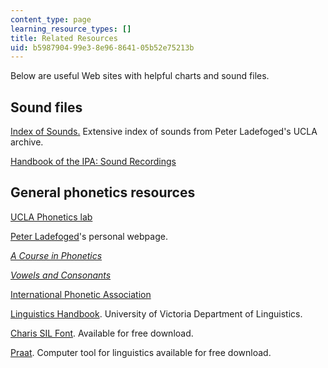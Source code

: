 ```yaml
---
content_type: page
learning_resource_types: []
title: Related Resources
uid: b5987904-99e3-8e96-8641-05b52e75213b
---
```


Below are useful Web sites with helpful charts and sound files.

Sound files
-----------

[Index of Sounds.](http://phonetics.ucla.edu/index/sounds.html#Anchor-Clicks-11481) Extensive index of sounds from Peter Ladefoged's UCLA archive.

[Handbook of the IPA: Sound Recordings](https://www.internationalphoneticassociation.org/content/sound-recordings)

General phonetics resources
---------------------------

[UCLA Phonetics lab](http://www.linguistics.ucla.edu/faciliti/uclaplab.html)

[Peter Ladefoged](http://www.linguistics.ucla.edu/people/ladefoge/)'s personal webpage.

[_A Course in Phonetics_](http://phonetics.ucla.edu/course/contents.html)

[_Vowels and Consonants_](http://phonetics.ucla.edu/vowels/contents.html)

[International Phonetic Association](https://www.internationalphoneticassociation.org/)

[Linguistics Handbook](http://web.uvic.ca/ling/resources/ipa/handbook.htm). University of Victoria Department of Linguistics.

[Charis SIL Font](http://scripts.sil.org/cms/scripts/page.php?site_id=nrsi&id=CharisSILfont). Available for free download.

[Praat](http://www.fon.hum.uva.nl/praat/). Computer tool for linguistics available for free download.